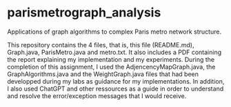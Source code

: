 # parismetrograph_analysis
Applications of graph algorithms to complex Paris metro network structure. 

This repository contains the 4 files, that is, this file (README.md), Graph.java, ParisMetro.java and metro.txt. It also includes a PDF containing the report explaining my implementation and my experiments. During the completion of this assignment, I used the AdjencencyMapGraph.java, the GraphAlgorithms.java and the WeightGraph.java files that had been developped during my labs as guidance for my implementations. In addition, I also used ChatGPT and other ressources as a guide in order to understand and resolve the error/exception messages that I would receive.
